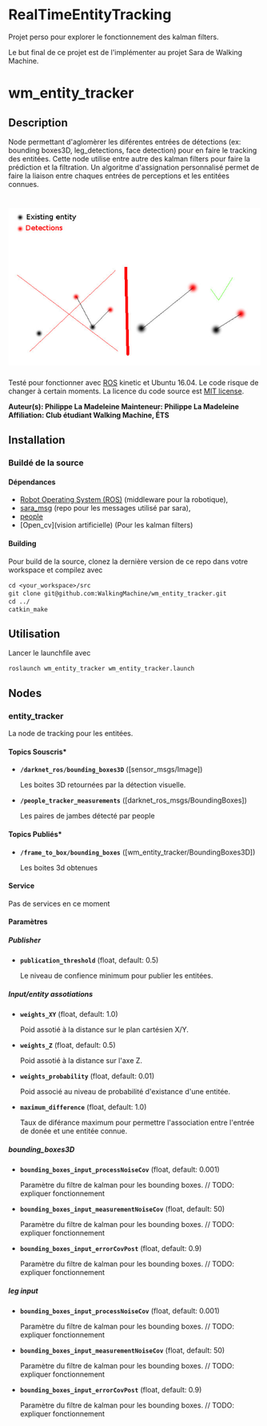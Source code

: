 # RealTimeEntityTracking

Projet perso pour explorer le fonctionnement des kalman filters.

Le but final de ce projet est de l'implémenter au projet Sara de Walking Machine.

# wm_entity_tracker

## Description

Node permettant d'aglomèrer les diférentes entrées de détections (ex: bounding boxes3D, leg_detections, face detection)
pour en faire le tracking des entitées.
Cette node utilise entre autre des kalman filters pour faire la prédiction et la filtration.
Un algoritme d'assignation personnalisé permet de faire la liaison entre chaques entrées de perceptions et les entitées connues. 
# ![Markdown Here logo](images/matching_algorithm.jpg)


Testé pour fonctionner avec [ROS] kinetic et Ubuntu 16.04. Le code risque de changer à certain moments.
La licence du code source est [MIT license](LICENSE).

**Auteur(s): Philippe La Madeleine
Mainteneur: Philippe La Madeleine  
Affiliation: Club étudiant Walking Machine, ÉTS**

## Installation

### Buildé de la source

#### Dépendances

- [Robot Operating System (ROS)](http://wiki.ros.org) (middleware pour la robotique),
- [sara_msg](https://github.com/WalkingMachine/sara_msgs) (repo pour les messages utilisé par sara),
- [people](https://github.com/WalkingMachine/people)
- [Open_cv](vision artificielle)  (Pour les kalman filters)


#### Building

Pour build de la source, clonez la dernière version de ce repo dans votre workspace et compilez avec

	cd <your_workspace>/src
	git clone git@github.com:WalkingMachine/wm_entity_tracker.git
	cd ../
	catkin_make

## Utilisation

Lancer le launchfile avec

	roslaunch wm_entity_tracker wm_entity_tracker.launch


## Nodes

### entity_tracker

La node de tracking pour les entitées.


#### Topics Souscris*

* **`/darknet_ros/bounding_boxes3D`** ([sensor_msgs/Image])

	Les boites 3D retournées par la détection visuelle.

* **`/people_tracker_measurements`** ([darknet_ros_msgs/BoundingBoxes])

	Les paires de jambes détecté par people

#### Topics Publiés*

* **`/frame_to_box/bounding_boxes`** ([wm_entity_tracker/BoundingBoxes3D])

	Les boites 3d obtenues

#### Service
Pas de services en ce moment

#### Paramètres

##### Publisher
* **`publication_threshold`** (float, default: 0.5)

	Le niveau de confience minimum pour publier les entitées.
	
##### Input/entity assotiations
* **`weights_XY`** (float, default: 1.0)

	Poid assotié à la distance sur le plan cartésien X/Y.

* **`weights_Z`** (float, default: 0.5)

	Poid assotié à la distance sur l'axe Z.
	
* **`weights_probability`** (float, default: 0.01)

	Poid associé au niveau de probabilité d'existance d'une entitée.
	
* **`maximum_difference`** (float, default: 1.0)

	Taux de diférance maximum pour permettre l'association entre l'entrée de donée et une entitée connue.

##### bounding_boxes3D
* **`bounding_boxes_input_processNoiseCov`** (float, default: 0.001)

	Paramètre du filtre de kalman pour les bounding boxes. // TODO: expliquer fonctionnement
	
* **`bounding_boxes_input_measurementNoiseCov`** (float, default: 50)

	Paramètre du filtre de kalman pour les bounding boxes. // TODO: expliquer fonctionnement
	
* **`bounding_boxes_input_errorCovPost`** (float, default: 0.9)

	Paramètre du filtre de kalman pour les bounding boxes. // TODO: expliquer fonctionnement

##### leg input
* **`bounding_boxes_input_processNoiseCov`** (float, default: 0.001)

	Paramètre du filtre de kalman pour les bounding boxes. // TODO: expliquer fonctionnement
	
* **`bounding_boxes_input_measurementNoiseCov`** (float, default: 50)

	Paramètre du filtre de kalman pour les bounding boxes. // TODO: expliquer fonctionnement
	
* **`bounding_boxes_input_errorCovPost`** (float, default: 0.9)

	Paramètre du filtre de kalman pour les bounding boxes. // TODO: expliquer fonctionnement

[ROS]: http://www.ros.org
[rviz]: http://wiki.ros.org/rviz
[opencv]: http://wiki.ros.org/opencv3
[readme template]: https://github.com/ethz-asl/ros_best_practices/blob/master/ros_package_template/README.md
